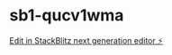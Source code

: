 # sb1-qucv1wma

[Edit in StackBlitz next generation editor ⚡️](https://stackblitz.com/~/github.com/Phuongnhi3103/sb1-qucv1wma)